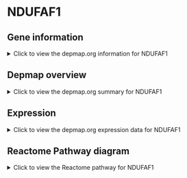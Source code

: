 <h1>NDUFAF1</h1>

<h2>Gene information</h2>
<details>
  <summary>Click to view the depmap.org information for NDUFAF1</summary>
  <p><a href="https://depmap.org/portal/gene/NDUFAF1?tab=about" target="_BLANK">Open page in a new tab...</a></p>
  <iframe src="https://depmap.org/portal/gene/NDUFAF1?tab=about" style="border:none;width:100%;height:800px"></iframe>
</details>

<h2>Depmap overview</h2>
<details>
  <summary>Click to view the depmap.org summary for NDUFAF1</summary>
  <p><a href="https://depmap.org/portal/gene/NDUFAF1?tab=overview" target="_BLANK">Open page in a new tab...</a></p>
  <iframe src="https://depmap.org/portal/gene/NDUFAF1?tab=overview" style="border:none;width:100%;height:800px"></iframe>
</details>

<h2>Expression</h2>
<details>
  <summary>Click to view the depmap.org expression data for NDUFAF1</summary>
  <p><a href="https://depmap.org/portal/gene/NDUFAF1?tab=characterization" target="_BLANK">Open page in a new tab...</a></p>
  <iframe src="https://depmap.org/portal/gene/NDUFAF1?tab=characterization" style="border:none;width:100%;height:800px"></iframe>
</details>



<h2>Reactome Pathway diagram</h2>
<details>
  <summary>Click to view the Reactome pathway for NDUFAF1</summary>
  <p><a href="https://reactome.org/PathwayBrowser/#/R-HSA-6799198" target="_BLANK">Open page in a new tab...</a></p>
  <p>Complex I biogenesis</p>
<iframe src="https://reactome.org/PathwayBrowser/#/R-HSA-6799198" style="border:none;width:100%;height:800px"></iframe>
</details>




